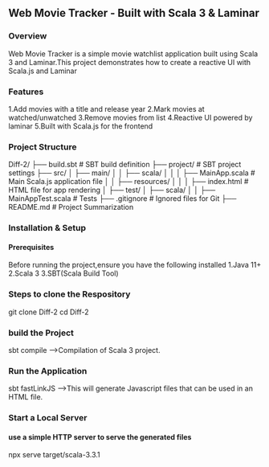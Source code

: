 ## Web Movie Tracker - Built with Scala 3 & Laminar


### Overview
Web Movie Tracker is a simple movie watchlist application built using Scala 3 and Laminar.This project demonstrates how to create a reactive UI with Scala.js and Laminar


### Features
1.Add  movies with a title and release year
2.Mark movies at watched/unwatched
3.Remove movies from list
4.Reactive UI powered by laminar
5.Built with Scala.js for the frontend

### Project Structure
Diff-2/
├── build.sbt                       # SBT build definition
├── project/                        # SBT project settings
├── src/
│   ├── main/
│   │   ├── scala/
│   │   │   ├── MainApp.scala      # Main Scala.js application file
│   │   ├── resources/
│   │   │   ├── index.html         # HTML file for app rendering
│   ├── test/
│       ├── scala/
│       │   ├── MainAppTest.scala  # Tests 
├── .gitignore                     # Ignored files for Git
├── README.md                      # Project Summarization



### Installation & Setup
#### Prerequisites
Before running the project,ensure you have the following installed
1.Java 11+
2.Scala 3
3.SBT(Scala Build Tool)

### Steps to clone the Respository
git clone Diff-2
cd Diff-2

### build the Project
sbt compile
-->Compilation of Scala 3 project.

### Run the Application
sbt fastLinkJS
-->This will generate Javascript files that can be used in an HTML file.

###  Start a Local Server
#### use a simple HTTP server to serve the generated files
npx serve target/scala-3.3.1




